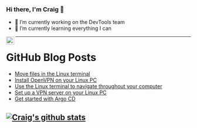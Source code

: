 ### Hi there, I'm Craig 👋

<!--
**CraigTeelFugro/CraigTeelFugro** is a ✨ _special_ ✨ repository because its `README.md` (this file) appears on your GitHub profile.

Here are some ideas to get you started:
-->

- 🔭 I’m currently working on the DevTools team
- 🌱 I’m currently learning everything I can

[<img align="left" alt="Craig Teel | LinkedIn" width="22px" src="https://cdn.jsdelivr.net/npm/simple-icons@v3/icons/linkedin.svg" />][linkedin]

---

# GitHub Blog Posts

<!-- BLOG-POST-LIST:START -->
- [Move files in the Linux terminal](https://opensource.com/article/21/8/move-files-linux)
- [Install OpenVPN on your Linux PC](https://opensource.com/article/21/7/openvpn-router)
- [Use the Linux terminal to navigate throughout your computer](https://opensource.com/article/21/8/navigate-linux-directories)
- [Set up a VPN server on your Linux PC](https://opensource.com/article/21/8/openvpn-server-linux)
- [Get started with Argo CD](https://opensource.com/article/21/8/argo-cd)
<!-- BLOG-POST-LIST:END -->

## [![Craig's github stats](https://github-readme-stats.vercel.app/api?username=craigteelfugro)](https://github.com/anuraghazra/github-readme-stats)


[linkedin]: https://linkedin.com/in/craig-teel-b8786771
